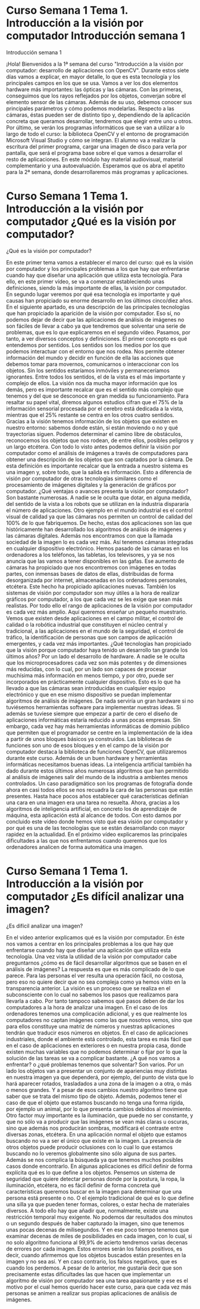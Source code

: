 # Curso   Semana 1   Tema 1. Introducción a la visión por computador   Introducción semana 1

Introducción semana 1
 
¡Hola!
Bienvenidos a la 1ª semana del curso "Introducción a la visión por computador: desarrollo de aplicaciones con OpenCV".
Durante estos siete días vamos a explicar, en mayor detalle, lo que es esta tecnología
y los principales campos en los que se usa.
Vamos a ver los dos elementos hardware más importantes:
las ópticas y las cámaras.
Con las primeras, conseguimos que los rayos reflejados por los objetos,
converjan sobre el elemento sensor de las cámaras.
Además de su uso, debemos conocer sus principales parámetros y cómo podemos modelarlas.
Respecto a las cámaras,
éstas pueden ser de distinto tipo y, dependiendo de la aplicación concreta que queramos desarrollar,
tendremos que elegir entre uno u otros.
Por último, se verán los programas informáticos que se van a utilizar a lo largo de todo el curso:
la biblioteca OpenCV
y el entorno de programación Microsoft Visual Studio
y cómo se integran.
El alumno va a realizar la escritura del primer programa,
cargar una imagen de disco para verla por pantalla,
que será el programa base sobre el que vamos a desarrollar el resto de aplicaciones.
En este módulo hay material audiovisual, material complementario y una autoevaluación.
Esperamos que os abra el apetito para la 2ª semana,
donde desarrollaremos más programas y aplicaciones.

# Curso   Semana 1   Tema 1. Introducción a la visión por computador   ¿Qué es la visión por computador?

¿Qué es la visión por computador?
 
En este primer tema vamos a establecer el marco del curso:
qué es la visión por computador
y los principales problemas a los que hay que enfrentarse
cuando hay que diseñar una aplicación que utiliza esta tecnología.
Para ello, en este primer vídeo, se va a comenzar estableciendo unas definiciones,
siendo la más importante de ellas, la visión por computador.
En segundo lugar veremos por qué esa tecnología es importante
y qué causas han propiciado su enorme desarrollo en los últimos cinco/diez años.
En el siguiente apartado,
es una descripción de las principales tecnologías que han propiciado la aparición de la visión por computador.
Eso sí,
no podemos dejar de decir que las aplicaciones de análisis de imágenes no son fáciles de llevar a cabo
ya que tendremos que solventar una serie de problemas,
que es lo que explicaremos en el segundo vídeo.
Pasamos, por tanto, a ver diversos conceptos y definiciones.
El primer concepto es qué entendemos por sentidos.
Los sentidos son los medios por los que podemos interactuar con el entorno que nos rodea.
Nos permite obtener información del mundo
y decidir en función de ella las acciones que debemos tomar para movernos, comunicarnos o interaccionar
con los objetos.
Sin los sentidos estaríamos inmóviles y permaneceríamos ignorantes.
Entre todos los sentidos, el de la vista es el más importante y complejo de ellos.
La visión nos da mucha mayor información que los demás,
pero es importante recalcar que es el sentido más complejo que tenemos y del que se
desconoce en gran medida su funcionamiento.
Para resaltar su papel vital,
diremos algunos estudios cifran que el 75% de la información sensorial procesada
por el cerebro está dedicada a la vista,
mientras que el 25% restante se centra en los otros cuatro sentidos.
Gracias a la visión tenemos información de los objetos que existen en nuestro entorno:
sabemos donde están,
si están moviendo o no y qué trayectorias siguen.
Podemos determinar el camino libre de obstáculos,
reconocemos los objetos que nos rodean, de entre ellos, posibles peligros y un largo etcétera.
Con todo lo visto antes podemos definir la visión por computador
como el análisis de imágenes a través de computadores
para obtener una descripción
de los objetos que son captados por la cámara.
De esta definición es importante recalcar que la entrada a nuestro sistema es una imagen y, sobre todo,
que la salida es información.
Esto a diferencia de visión por computador de otras tecnologías similares como el procesamiento de imágenes digitales
y la generación de gráficos por computador.
¿Qué ventajas o avances presenta la visión por computador?
Son bastante numerosas.
A nadie se le oculta que dotar, en alguna medida, del sentido de la vista a los
robots que se utilizan en la industria
dispararía el número de aplicaciones.
Otro ejemplo en el mundo industrial es el control visual de calidad
ya que las cámaras nos permiten un control de calidad del 100% de lo que fabriquemos.
De hecho, estas dos aplicaciones son las que históricamente han desarrollado los algoritmos de análisis de imágenes y las cámaras digitales.
Además nos encontramos con que la llamada sociedad de la imagen lo es cada vez más.
Así tenemos cámaras integradas en cualquier dispositivo electrónico.
Hemos pasado de las cámaras en los ordenadores a los teléfonos, las tabletas, los televisores,
y ya se nos anuncia que las vamos a tener disponibles en las gafas.
Ese aumento de cámaras ha propiciado que nos encontremos con imágenes en todas partes,
con inmensas bases de datos de ellas,
distribuidas de forma desorganizada por internet,
almacenadas en los ordenadores personales, etcétera.
Este hecho
ha propiciado aplicaciones nuevas.
También los sistemas de visión por computador son muy útiles a la hora de realizar gráficos por computador,
a los que cada vez se les exige que sean más realistas.
Por todo ello el rango de aplicaciones de la visión por computador es cada vez más amplio.
Aquí queremos enseñar un pequeño muestrario.
Vemos que existen desde aplicaciones en el campo militar,
el control de calidad o la robótica industrial
que constituyen el núcleo central y tradicional,
a las aplicaciones en el mundo de la seguridad,
el control de tráfico, la identificación de personas que son campos de aplicación emergentes, y cada vez más importantes.
¿Qué tecnologías han propiciado que la visión porque computador haya tenido un desarrollo tan grande los últimos años?
Por un lado el desarrollo de hardware.
A nadie se le oculta que los microprocesadores cada vez son más potentes y de dimensiones más
reducidas,
con lo cual, por un lado son capaces de procesar muchísima más información en menos tiempo,
y por otro,
puede ser incorporados en prácticamente cualquier dispositivo.
Esto es lo que ha llevado a que las cámaras sean introducidas en cualquier equipo electrónico
y que en ese mismo dispositivo se puedan implementar algoritmos de análisis de imágenes.
De nada serviría un gran hardware si no tuviésemos herramientas software para implementar nuestras ideas.
Si además se tuviese siempre que empezar a partir de cero
el diseño de aplicaciones informáticas estaría reducido a unas pocas empresas.
Sin embargo,
cada vez hay más herramientas informáticas de dominio público
que permiten que el programador se centre en la implementación de la idea a partir de unos bloques básicos ya construidos.
Las bibliotecas de funciones son uno de esos bloques
y en el campo de la visión por computador destaca la biblioteca de funciones OpenCV,
que utilizaremos durante este curso.
Además de un buen hardware y herramientas informáticas necesitamos buenas ideas.
La inteligencia artificial también ha dado durante estos últimos años
numerosas algoritmos
que han permitido al análisis de imágenes salir del mundo de la industria a ambientes menos controlados.
Un caso paradigmático son los programas de fotografía
donde ahora en casi todos ellos se nos recuadra la cara de las personas que están presentes.
Hasta hace pocos años
establecer qué características definían una cara en una imagen
era una tarea no resuelta.
Ahora,
gracias a los algoritmos de inteligencia artificial,
en concreto los de aprendizaje de máquina,
esta aplicación está al alcance de todos.
Con esto damos por concluido este vídeo
donde hemos visto qué esa visión por computador
y por qué es una de las tecnologías que se están desarrollando con mayor rapidez en la actualidad.
En el próximo vídeo
explicaremos las principales dificultades a las que nos enfrentamos
cuando queremos que los ordenadores analicen de forma automática una imagen.

# Curso   Semana 1   Tema 1. Introducción a la visión por computador   ¿Es difícil analizar una imagen?

¿Es difícil analizar una imagen?
 
En el vídeo anterior explicamos qué es la visión por computador.
En éste
nos vamos a centrar en los principales problemas a los que hay que enfrentarse
cuando hay que diseñar una aplicación que utiliza esta tecnología.
Una vez vista la utilidad de la visión por computador cabe preguntarnos
¿cómo es de fácil desarrollar algoritmos que se basen en el análisis de imágenes?
La respuesta es que es más complicado de lo que parece.
Para las personas el ver resulta una operación fácil, no costosa,
pero eso no quiere decir que no sea compleja
como ya hemos visto en la transparencia anterior.
La visión es un proceso que se realiza en el subconsciente
con lo cual no sabemos los pasos que realizamos para llevarla a cabo.
Por tanto
tampoco sabemos qué pasos deben de dar los computadores a la hora de analizar una imagen.
En el caso de los ordenadores
tenemos una complicación adicional,
y es que realmente los computadores no captan imágenes como las que nosotros vemos,
sino que para ellos constituye una matriz de números
y nuestras aplicaciones
tendrán que traducir esos números en objetos.
En el caso de aplicaciones industriales, donde el ambiente está controlado,
esta tarea es más fácil que en el caso de aplicaciones en exteriores o en nuestra propia casa,
donde existen muchas variables que no podemos determinar o fijar
por lo que la solución de las tareas se va a complicar bastante.
¿A qué nos vamos a enfrentar? o ¿qué problemas tenemos que solventar?
Son varios.
Por un lado los objetos van a presentar un conjunto de apariencias muy distintas en nuestra imagen
ya que dependerá, por ejemplo, del punto de vista
que lo hará aparecer rotados,
trasladados a una zona de la imagen o a otra,
o más o menos grandes.
Y a pesar de esos cambios nuestro algoritmo tiene que saber que se trata del
mismo tipo de objeto.
Además,
podemos tener el caso de que el objeto que estamos buscando no tenga una forma rígida,
por ejemplo un animal,
por lo que presenta cambios debidos al movimiento.
Otro factor muy importante es la iluminación,
que puede no ser constante,
y que no sólo va a producir que las imágenes se vean más claras u oscuras,
sino que además
nos producirán sombras, modificará el contraste entre diversas zonas, etcétera.
En una aplicación normal
el objeto que estamos buscando no va a ser el único que existe en la imagen.
La presencia de otros objetos puede producir oclusiones
con lo cual lo que estamos buscando no lo veremos globalmente
sino sólo alguna de sus partes.
Además se nos complica la búsqueda
ya que tenemos muchos posibles casos donde encontrarlo.
En algunas aplicaciones es difícil definir de forma explícita qué es lo que define a los objetos.
Pensemos un sistema de seguridad
que quiere detectar personas donde por la postura, la ropa, la iluminación, etcétera,
no es fácil definir de forma concreta
qué características queremos buscar en la imagen
para determinar que una persona está presente o no.
O el ejemplo tradicional
de qué es lo que define una silla
ya que pueden tener formas, colores,
o estar hecha de materiales diversos.
A todo ello hay que añadir que, normalmente, existe una restricción temporal muy exigente.
No podemos dar resultados dos minutos o un segundo después de haber capturado la imagen,
sino que tenemos unas pocas decenas de milisegundos.
Y en ese poco tiempo
tenemos que examinar decenas de miles de posibilidades en cada imagen,
con lo cual, si no solo algoritmo funciona al 99,9% de acierto
tendremos varias decenas de errores por cada imagen.
Estos errores serán los falsos positivos, es decir, cuando afirmemos que los objetos buscados están presentes en la imagen
y no sea así.
Y en caso contrario, los falsos negativos,
que es cuando los perdemos.
A pesar de lo anterior, me gustaría decir que son precisamente estas dificultades
las que hacen que implementar un algoritmo de visión por computador sea una tarea apasionante
y ese es el motivo por el cual hemos querido hacer este curso,
para que cada vez más personas se animen a realizar sus propias aplicaciones
de análisis de imágenes.